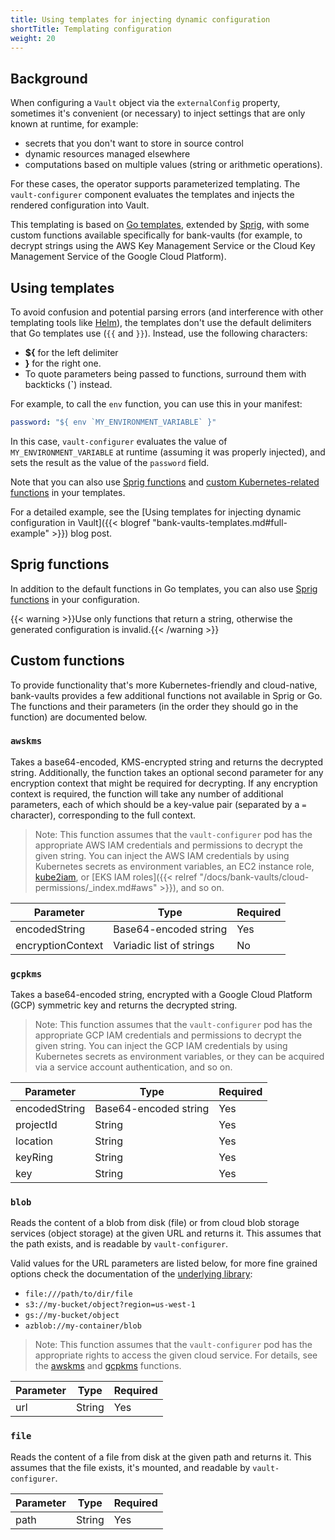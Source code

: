 ```yaml
---
title: Using templates for injecting dynamic configuration
shortTitle: Templating configuration
weight: 20
---
```


## Background

When configuring a `Vault` object via the `externalConfig` property, sometimes it's convenient (or necessary) to inject settings that are only known at runtime, for example:

- secrets that you don't want to store in source control
- dynamic resources managed elsewhere
- computations based on multiple values (string or arithmetic operations).

For these cases, the operator supports parameterized templating. The `vault-configurer` component evaluates the templates and injects the rendered configuration into Vault.

This templating is based on [Go templates](https://golang.org/pkg/text/template/), extended by [Sprig](https://github.com/Masterminds/sprig), with some custom functions available specifically for bank-vaults (for example, to decrypt strings using the AWS Key Management Service or the Cloud Key Management Service of the Google Cloud Platform).

## Using templates

To avoid confusion and potential parsing errors (and interference with other templating tools like [Helm](https://helm.sh/docs/chart_best_practices/templates/)), the templates don't use the default delimiters that Go templates use (`{{` and `}}`). Instead, use the following characters:

- **${** for the left delimiter
- **}** for the right one.
- To quote parameters being passed to functions, surround them with backticks (**`**) instead.

For example, to call the `env` function, you can use this in your manifest:

```yaml
password: "${ env `MY_ENVIRONMENT_VARIABLE` }"
```

In this case, `vault-configurer` evaluates the value of `MY_ENVIRONMENT_VARIABLE` at runtime (assuming it was properly injected), and sets the result as the value of the `password` field.

Note that you can also use [Sprig functions](#sprig-functions) and [custom Kubernetes-related functions](#custom-functions) in your templates.

For a detailed example, see the [Using templates for injecting dynamic configuration in Vault]({{< blogref "bank-vaults-templates.md#full-example" >}}) blog post.

## Sprig functions

In addition to the default functions in Go templates, you can also use [Sprig functions](http://masterminds.github.io/sprig/) in your configuration.

{{< warning >}}Use only functions that return a string, otherwise the generated configuration is invalid.{{< /warning >}}

## Custom functions

To provide functionality that's more Kubernetes-friendly and cloud-native, bank-vaults provides a few additional functions not available in Sprig or Go. The functions and their parameters (in the order they should go in the function) are documented below.

### `awskms`

Takes a base64-encoded, KMS-encrypted string and returns the decrypted string. Additionally, the function takes an optional second parameter for any encryption context that might be required for decrypting. If any encryption context is required, the function will take any number of additional parameters, each of which should be a key-value pair (separated by a `=` character), corresponding to the full context.

> Note: This function assumes that the `vault-configurer` pod has the appropriate AWS IAM credentials and permissions to decrypt the given string. You can inject the AWS IAM credentials by using Kubernetes secrets as environment variables, an EC2 instance role, [kube2iam](https://github.com/jtblin/kube2iam), or [EKS IAM roles]({{< relref "/docs/bank-vaults/cloud-permissions/_index.md#aws" >}}), and so on.

Parameter         | Type                           | Required
------------------|--------------------------------|---------
encodedString     | Base64-encoded string          | Yes
encryptionContext | Variadic list of strings       | No

### `gcpkms`

Takes a base64-encoded string, encrypted with a Google Cloud Platform (GCP) symmetric key and returns the decrypted string.

> Note: This function assumes that the `vault-configurer` pod has the appropriate GCP IAM credentials and permissions to decrypt the given string. You can inject the GCP IAM credentials by using Kubernetes secrets as environment variables, or they can be acquired via a service account authentication, and so on.

Parameter     | Type                  | Required
--------------|-----------------------|---------
encodedString | Base64-encoded string | Yes
projectId     | String                | Yes
location      | String                | Yes
keyRing       | String                | Yes
key           | String                | Yes

### `blob`

Reads the content of a blob from disk (file) or from cloud blob storage services (object storage) at the given URL and returns it. This assumes that the path exists, and is readable by `vault-configurer`.

Valid values for the URL parameters are listed below, for more fine grained options check the documentation of the [underlying library](https://gocloud.dev/howto/blob/):

- `file:///path/to/dir/file`
- `s3://my-bucket/object?region=us-west-1`
- `gs://my-bucket/object`
- `azblob://my-container/blob`

> Note: This function assumes that the `vault-configurer` pod has the appropriate rights to access the given cloud service. For details, see the [awskms](#awskms) and [gcpkms](#gcpkms) functions.

Parameter | Type   | Required
----------|--------|---------
url       | String | Yes

### `file`

Reads the content of a file from disk at the given path and returns it. This assumes that the file exists, it's mounted, and readable by `vault-configurer`.

Parameter | Type   | Required
----------|--------|---------
path      | String | Yes

